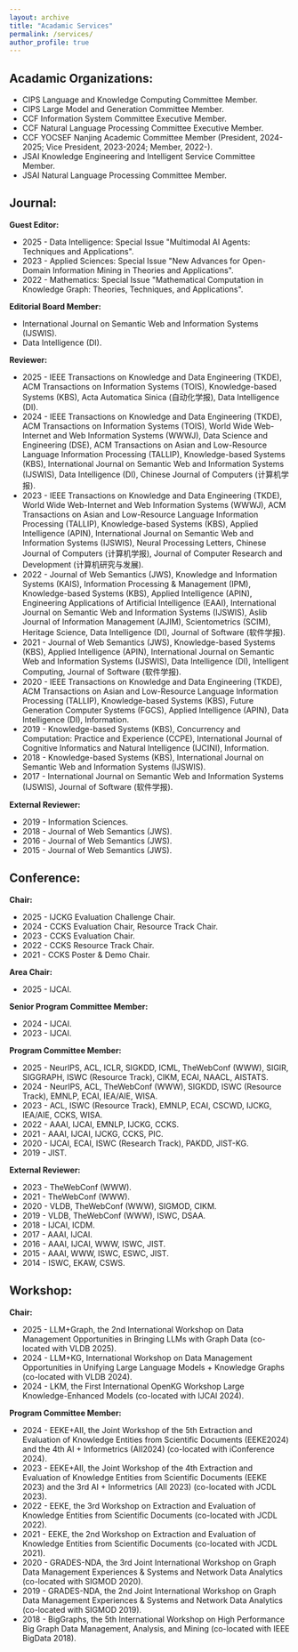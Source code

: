 ```yaml
---
layout: archive
title: "Acadamic Services"
permalink: /services/
author_profile: true
---
```

## Acadamic Organizations:
* CIPS Language and Knowledge Computing Committee Member.
* CIPS Large Model and Generation Committee Member.
* CCF Information System Committee Executive Member. 
* CCF Natural Language Processing Committee Executive Member. 
* CCF YOCSEF Nanjing Academic Committee Member (President, 2024-2025; Vice President, 2023-2024; Member, 2022-).
* JSAI Knowledge Engineering and Intelligent Service Committee Member.
* JSAI Natural Language Processing Committee Member.

## Journal:
**Guest Editor:**
* 2025 - Data Intelligence: Special Issue "Multimodal AI Agents: Techniques and Applications".
* 2023 - Applied Sciences: Special Issue "New Advances for Open-Domain Information Mining in Theories and Applications".
* 2022 - Mathematics: Special Issue "Mathematical Computation in Knowledge Graph: Theories, Techniques, and Applications".

**Editorial Board Member:** 
* International Journal on Semantic Web and Information Systems (IJSWIS).
* Data Intelligence (DI).

**Reviewer:**
* 2025 - IEEE Transactions on Knowledge and Data Engineering (TKDE), ACM Transactions on Information Systems (TOIS), Knowledge-based Systems (KBS), Acta Automatica Sinica (自动化学报), Data Intelligence (DI).
* 2024 - IEEE Transactions on Knowledge and Data Engineering (TKDE), ACM Transactions on Information Systems (TOIS), World Wide Web-Internet and Web Information Systems (WWWJ), Data Science and Engineering (DSE), ACM Transactions on Asian and Low-Resource Language Information Processing (TALLIP), Knowledge-based Systems (KBS), International Journal on Semantic Web and Information Systems (IJSWIS), Data Intelligence (DI), Chinese Journal of Computers (计算机学报).
* 2023 - IEEE Transactions on Knowledge and Data Engineering (TKDE), World Wide Web-Internet and Web Information Systems (WWWJ), ACM Transactions on Asian and Low-Resource Language Information Processing (TALLIP), Knowledge-based Systems (KBS), Applied Intelligence (APIN), International Journal on Semantic Web and Information Systems (IJSWIS), Neural Processing Letters, Chinese Journal of Computers (计算机学报), Journal of Computer Research and Development (计算机研究与发展).
* 2022 - Journal of Web Semantics (JWS), Knowledge and Information Systems (KAIS), Information Processing & Management (IPM), Knowledge-based Systems (KBS), Applied Intelligence (APIN), Engineering Applications of Artificial Intelligence (EAAI), International Journal on Semantic Web and Information Systems (IJSWIS), Aslib Journal of Information Management (AJIM), Scientometrics (SCIM), Heritage Science, Data Intelligence (DI), Journal of Software (软件学报).
* 2021 - Journal of Web Semantics (JWS), Knowledge-based Systems (KBS), Applied Intelligence (APIN), International Journal on Semantic Web and Information Systems (IJSWIS), Data Intelligence (DI), Intelligent Computing, Journal of Software (软件学报).
* 2020 - IEEE Transactions on Knowledge and Data Engineering (TKDE), ACM Transactions on Asian and Low-Resource Language Information Processing (TALLIP), Knowledge-based Systems (KBS), Future Generation Computer Systems (FGCS), Applied Intelligence (APIN), Data Intelligence (DI), Information.
* 2019 - Knowledge-based Systems (KBS), Concurrency and Computation: Practice and Experience (CCPE), International Journal of Cognitive Informatics and Natural Intelligence (IJCINI), Information.
* 2018 - Knowledge-based Systems (KBS), International Journal on Semantic Web and Information Systems (IJSWIS).
* 2017 - International Journal on Semantic Web and Information Systems (IJSWIS), Journal of Software (软件学报).

**External Reviewer:**
* 2019 - Information Sciences.
* 2018 - Journal of Web Semantics (JWS).
* 2016 - Journal of Web Semantics (JWS).
* 2015 - Journal of Web Semantics (JWS).


## Conference:
**Chair:**
* 2025 - IJCKG Evaluation Challenge Chair.
* 2024 - CCKS Evaluation Chair, Resource Track Chair.
* 2023 - CCKS Evaluation Chair.
* 2022 - CCKS Resource Track Chair.
* 2021 - CCKS Poster & Demo Chair.

**Area Chair:**
* 2025 - IJCAI.

**Senior Program Committee Member:**
* 2024 - IJCAI.
* 2023 - IJCAI. 

**Program Committee Member:**
* 2025 - NeurIPS, ACL, ICLR, SIGKDD, ICML, TheWebConf (WWW), SIGIR, SIGGRAPH, ISWC (Resource Track), CIKM, ECAI, NAACL, AISTATS.
* 2024 - NeurIPS, ACL, TheWebConf (WWW), SIGKDD, ISWC (Resource Track), EMNLP, ECAI, IEA/AIE, WISA.
* 2023 - ACL, ISWC (Resource Track), EMNLP, ECAI, CSCWD, IJCKG, IEA/AIE, CCKS, WISA.
* 2022 - AAAI, IJCAI, EMNLP, IJCKG, CCKS.
* 2021 - AAAI, IJCAI, IJCKG, CCKS, PIC.
* 2020 - IJCAI, ECAI, ISWC (Research Track), PAKDD, JIST-KG.
* 2019 - JIST.

**External Reviewer:**
* 2023 - TheWebConf (WWW).
* 2021 - TheWebConf (WWW).
* 2020 - VLDB, TheWebConf (WWW), SIGMOD, CIKM.
* 2019 - VLDB, TheWebConf (WWW), ISWC, DSAA.
* 2018 - IJCAI, ICDM.
* 2017 - AAAI, IJCAI.
* 2016 - AAAI, IJCAI, WWW, ISWC, JIST.
* 2015 - AAAI, WWW, ISWC, ESWC, JIST.
* 2014 - ISWC, EKAW, CSWS.


## Workshop:
**Chair:**
* 2025 - LLM+Graph, the 2nd International Workshop on Data Management Opportunities in Bringing LLMs with Graph Data (co-located with VLDB 2025).
* 2024 - LLM+KG, International Workshop on Data Management Opportunities in Unifying Large Language Models + Knowledge Graphs (co-located with VLDB 2024).
* 2024 - LKM, the First International OpenKG Workshop Large Knowledge-Enhanced Models (co-located with IJCAI 2024).

**Program Committee Member:**
* 2024 - EEKE+AII, the Joint Workshop of the 5th Extraction and Evaluation of Knowledge Entities from Scientific Documents (EEKE2024) and the 4th AI + Informetrics (AII2024) (co-located with iConference 2024).
* 2023 - EEKE+AII, the Joint Workshop of the 4th Extraction and Evaluation of Knowledge Entities from Scientific Documents (EEKE 2023) and the 3rd AI + Informetrics (AII 2023) (co-located with JCDL 2023).
* 2022 - EEKE, the 3rd Workshop on Extraction and Evaluation of Knowledge Entities from Scientific Documents (co-located with JCDL 2022).
* 2021 - EEKE, the 2nd Workshop on Extraction and Evaluation of Knowledge Entities from Scientific Documents (co-located with JCDL 2021).
* 2020 - GRADES-NDA, the 3rd Joint International Workshop on Graph Data Management Experiences & Systems and Network Data Analytics (co-located with SIGMOD 2020).
* 2019 - GRADES-NDA, the 2nd Joint International Workshop on Graph Data Management Experiences & Systems and Network Data Analytics (co-located with SIGMOD 2019).
* 2018 - BigGraphs, the 5th International Workshop on High Performance Big Graph Data Management, Analysis, and Mining (co-located with IEEE BigData 2018).
